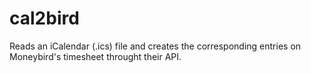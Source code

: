 # cal2bird

Reads an iCalendar (.ics) file and creates the corresponding entries on Moneybird's timesheet throught their API.
